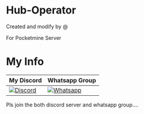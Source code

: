 # Hub-Operator

Created and modify by @

For Pocketmine Server

# My Info

My Discord|Whatsapp Group
----------|-------------
[![Discord](www.feedough.com/wp-content/uploads/2018/03/how-does-discord-make-money-81.png?resize=1280%2C620&ssl=1)](https://discord.gg/ReG8Z57)|[![Whatsapp](https://upload.wikimedia.org/wikipedia/commons/thumb/6/6b/WhatsApp.svg/1200px-WhatsApp.svg.png)](https://chat.whatsapp.com/E68oaaDgUGJ0lzy9vHE01I)

Pls join the both discord server and whatsapp group....
